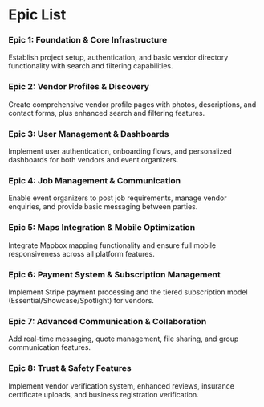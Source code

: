 # Epic List

### Epic 1: Foundation & Core Infrastructure

Establish project setup, authentication, and basic vendor directory functionality with search and filtering capabilities.

### Epic 2: Vendor Profiles & Discovery

Create comprehensive vendor profile pages with photos, descriptions, and contact forms, plus enhanced search and filtering features.

### Epic 3: User Management & Dashboards

Implement user authentication, onboarding flows, and personalized dashboards for both vendors and event organizers.

### Epic 4: Job Management & Communication

Enable event organizers to post job requirements, manage vendor enquiries, and provide basic messaging between parties.

### Epic 5: Maps Integration & Mobile Optimization

Integrate Mapbox mapping functionality and ensure full mobile responsiveness across all platform features.

### Epic 6: Payment System & Subscription Management

Implement Stripe payment processing and the tiered subscription model (Essential/Showcase/Spotlight) for vendors.

### Epic 7: Advanced Communication & Collaboration

Add real-time messaging, quote management, file sharing, and group communication features.

### Epic 8: Trust & Safety Features

Implement vendor verification system, enhanced reviews, insurance certificate uploads, and business registration verification.
